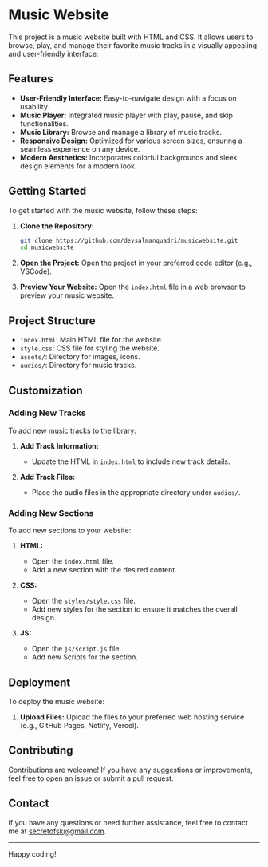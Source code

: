# Music Website

This project is a music website built with HTML and CSS. It allows users to browse, play, and manage their favorite music tracks in a visually appealing and user-friendly interface.

## Features

- **User-Friendly Interface:** Easy-to-navigate design with a focus on usability.
- **Music Player:** Integrated music player with play, pause, and skip functionalities.
- **Music Library:** Browse and manage a library of music tracks.
- **Responsive Design:** Optimized for various screen sizes, ensuring a seamless experience on any device.
- **Modern Aesthetics:** Incorporates colorful backgrounds and sleek design elements for a modern look.

## Getting Started

To get started with the music website, follow these steps:

1. **Clone the Repository:**
    ```bash
    git clone https://github.com/devsalmanquadri/musicwebsite.git
    cd musicwebsite
    ```

2. **Open the Project:**
    Open the project in your preferred code editor (e.g., VSCode).

3. **Preview Your Website:**
    Open the `index.html` file in a web browser to preview your music website.

## Project Structure

- `index.html`: Main HTML file for the website.
- `style.css`: CSS file for styling the website.
- `assets/`: Directory for images, icons.
- `audios/`: Directory for music tracks.

## Customization

### Adding New Tracks

To add new music tracks to the library:

1. **Add Track Information:**
   - Update the HTML in `index.html` to include new track details.

2. **Add Track Files:**
   - Place the audio files in the appropriate directory under `audios/`.


### Adding New Sections

To add new sections to your website:

1. **HTML:**
   - Open the `index.html` file.
   - Add a new section with the desired content.

2. **CSS:**
   - Open the `styles/style.css` file.
   - Add new styles for the section to ensure it matches the overall design.
2. **JS:**
   - Open the `js/script.js` file.
   - Add new Scripts for the section.

## Deployment

To deploy the music website:

1. **Upload Files:**
   Upload the files to your preferred web hosting service (e.g., GitHub Pages, Netlify, Vercel).

## Contributing

Contributions are welcome! If you have any suggestions or improvements, feel free to open an issue or submit a pull request.


## Contact

If you have any questions or need further assistance, feel free to contact me at secretofsk@gmail.com.

---

Happy coding!
